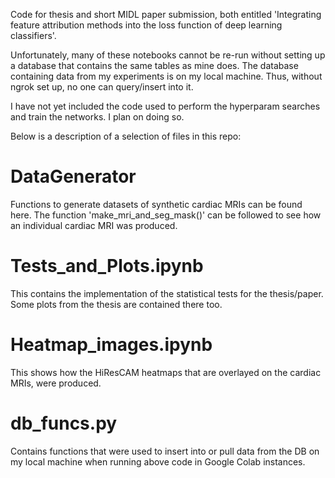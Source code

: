 Code for thesis and short MIDL paper submission, both entitled 'Integrating feature attribution methods into the loss function of deep learning classifiers'.

Unfortunately, many of these notebooks cannot be re-run without setting up a database that contains the same tables as mine does. The database containing data from my experiments is on my local machine. Thus, without ngrok set up, no one can query/insert into it.

I have not yet included the code used to perform the hyperparam searches and train the networks. I plan on doing so.

Below is a description of a selection of files in this repo:

# DataGenerator
Functions to generate datasets of synthetic cardiac MRIs can be found here.
The function 'make_mri_and_seg_mask()' can be followed to see how an individual cardiac MRI was produced.

# Tests_and_Plots.ipynb
This contains the implementation of the statistical tests for the thesis/paper. Some plots from the thesis are contained there too.

# Heatmap_images.ipynb
This shows how the HiResCAM heatmaps that are overlayed on the cardiac MRIs, were produced.

# db_funcs.py
Contains functions that were used to insert into or pull data from the DB on my local machine when running above code in Google Colab instances.
